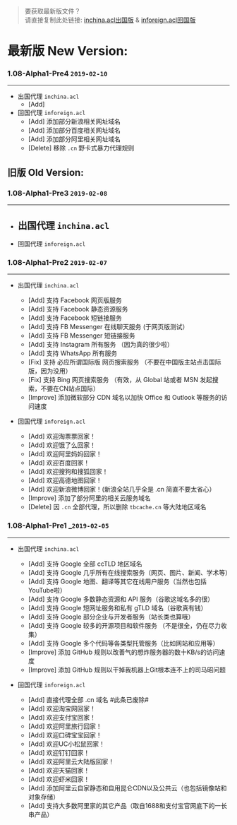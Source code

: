 > 要获取最新版文件？  
> 请直接复制此处链接: [inchina.acl出国版](https://raw.githubusercontent.com/Windelight/SuperACL/master/inchina.acl) & [inforeign.acl回国版](https://raw.githubusercontent.com/Windelight/SuperACL/master/inforeign.acl)

# **最新版 New Version:**

### **1.08-Alpha1-Pre4** `2019-02-10`
***
- 出国代理 `inchina.acl`
    - [Add] 
- 回国代理 `inforeign.acl`
    - [Add] 添加部分新浪相关网址域名
    - [Add] 添加部分百度相关网址域名
    - [Add] 添加部分阿里相关网址域名
    - [Delete] 移除 `.cn` 野卡式暴力代理规则

## **旧版 Old Version:**

### **1.08-Alpha1-Pre3** `2019-02-08`
***
- 出国代理 `inchina.acl`
    - 
- 回国代理 `inforeign.acl`

### **1.08-Alpha1-Pre2** `2019-02-07`
***
- 出国代理 `inchina.acl`
    - [Add] 支持 Facebook 网页版服务
    - [Add] 支持 Facebook 静态资源服务
    - [Add] 支持 Facebook 短链接服务
    - [Add] 支持 FB Messenger 在线聊天服务 (于网页版测试）
    - [Add] 支持 FB Messenger 短链接服务 
    - [Add] 支持 Instagram 所有服务 （因为真的很少啦）
    - [Add] 支持 WhatsApp 所有服务
    - [Fix] 支持 必应所谓国际版 网页搜索服务 （不要在中国版主站点击国际版，因为没用）
    - [Fix] 支持 Bing 网页搜索服务 （有效，从 Global 站或者 MSN 发起搜索，不要在CN站点国际）
    - [Improve] 添加微软部分 CDN 域名以加快 Office 和 Outlook 等服务的访问速度
    
- 回国代理 `inforeign.acl`
    - [Add] 欢迎淘票票回家！
    - [Add] 欢迎饿了么回家！
    - [Add] 欢迎阿里妈妈回家！
    - [Add] 欢迎百度回家！
    - [Add] 欢迎搜狗和搜狐回家！ 
    - [Add] 欢迎高德地图回家！
    - [Add] 欢迎新浪微博回家！(新浪全站几乎全是 .cn 简直不要太省心）
    - [Improve] 添加了部分阿里的相关云服务域名
    - [Delete] 因 `.cn` 全部代理，所以删除 `tbcache.cn` 等大陆地区域名
    
### **1.08-Alpha1-Pre1**   _`2019-02-05`
***
- 出国代理 `inchina.acl`  
    - [Add] 支持 Google 全部 ccTLD 地区域名
    - [Add] 支持 Google 几乎所有在线搜索服务（网页、图片、新闻、学术等）
    - [Add] 支持 Google 地图、翻译等其它在线用户服务（当然也包括YouTube啦）
    - [Add] 支持 Google 多数静态资源和 API 服务（谷歌这域名多的很）
    - [Add] 支持 Google 短网址服务和私有 gTLD 域名（谷歌真有钱）
    - [Add] 支持 Google 部分企业与开发者服务（站长类也算哦）
    - [Add] 支持 Google 较多的开源项目和软件服务 （不是很全，仍在尽力收集）
    - [Add] 支持 Google 多个代码等各类型托管服务（比如网站和应用等）
    - [Improve] 添加 GitHub 规则以改善气的想炸服务器的数十KB/s的访问速度
    - [Improve] 添加 GitHub 规则以干掉我机器上Git根本连不上的司马昭问题
  
- 回国代理 `inforeign.acl`  
    - [Add] 直接代理全部 .cn 域名  #此条已废除#
    - [Add] 欢迎淘宝网回家！
    - [Add] 欢迎支付宝回家！
    - [Add] 欢迎阿里旅行回家！
    - [Add] 欢迎口碑宝宝回家！
    - [Add] 欢迎UC小松鼠回家！
    - [Add] 欢迎钉钉回家！
    - [Add] 欢迎阿里云大陆版回家！
    - [Add] 欢迎天猫回家！
    - [Add] 欢迎虾米回家！
    - [Add] 添加阿里云自家静态和自用昆仑CDN以及公共云（也包括镜像站和对象存储）
    - [Add] 支持大多数阿里家的其它产品（取自1688和支付宝官网底下的一长串产品）
